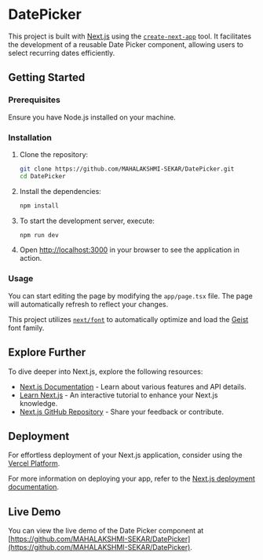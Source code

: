 # DatePicker

This project is built with [Next.js](https://nextjs.org) using the [`create-next-app`](https://nextjs.org/docs/app/api-reference/cli/create-next-app) tool. It facilitates the development of a reusable Date Picker component, allowing users to select recurring dates efficiently.

## Getting Started

### Prerequisites

Ensure you have Node.js installed on your machine.

### Installation

1. Clone the repository:

   ```bash
   git clone https://github.com/MAHALAKSHMI-SEKAR/DatePicker.git
   cd DatePicker
   ```

2. Install the dependencies:

   ```bash
   npm install
   ```

3. To start the development server, execute:

   ```bash
   npm run dev
   ```

4. Open [http://localhost:3000](http://localhost:3000) in your browser to see the application in action.

### Usage

You can start editing the page by modifying the `app/page.tsx` file. The page will automatically refresh to reflect your changes.

This project utilizes [`next/font`](https://nextjs.org/docs/app/building-your-application/optimizing/fonts) to automatically optimize and load the [Geist](https://vercel.com/font) font family.

## Explore Further

To dive deeper into Next.js, explore the following resources:

- [Next.js Documentation](https://nextjs.org/docs) - Learn about various features and API details.
- [Learn Next.js](https://nextjs.org/learn) - An interactive tutorial to enhance your Next.js knowledge.
- [Next.js GitHub Repository](https://github.com/vercel/next.js) - Share your feedback or contribute.

## Deployment

For effortless deployment of your Next.js application, consider using the [Vercel Platform](https://vercel.com/new?utm_medium=default-template&filter=next.js&utm_source=create-next-app&utm_campaign=create-next-app-readme).

For more information on deploying your app, refer to the [Next.js deployment documentation](https://nextjs.org/docs/app/building-your-application/deploying).

## Live Demo

You can view the live demo of the Date Picker component at [https://github.com/MAHALAKSHMI-SEKAR/DatePicker](https://github.com/MAHALAKSHMI-SEKAR/DatePicker).